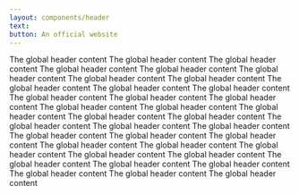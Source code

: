 ```yaml
---
layout: components/header
text: 
button: An official website
---
```


The global header content The global header content The global header content The global header content The global header content The global header content
The global header content The global header content The global header content The global header content The global header content The global header content
The global header content The global header content The global header content The global header content The global header content The global header content
The global header content The global header content The global header content The global header content The global header content The global header content
The global header content The global header content The global header content The global header content The global header content The global header content
The global header content The global header content The global header content The global header content The global header content The global header content
